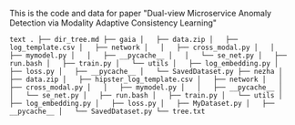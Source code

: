 This is the code and data for paper "Dual-view Microservice Anomaly Detection via Modality Adaptive Consistency Learning"

```text . ├── dir_tree.md ├── gaia │   ├── data.zip │   ├── log_template.csv │   ├── network │   │   ├── cross_modal.py │   │   ├── mymodel.py │   │   ├── __pycache__ │   │   └── se_net.py │   ├── run.bash │   ├── train.py │   └── utils │   ├── log_embedding.py │   ├── loss.py │   ├── __pycache__ │   └── SavedDataset.py ├── nezha │   ├── data.zip │   ├── hipster_log_template.csv │   ├── network │   │   ├── cross_modal.py │   │   ├── mymodel.py │   │   ├── __pycache__ │   │   └── se_net.py │   ├── run.bash │   ├── train.py │   └── utils │   ├── log_embedding.py │   ├── loss.py │   ├── MyDataset.py │   ├── __pycache__ │   └── SavedDataset.py └── tree.txt ```
